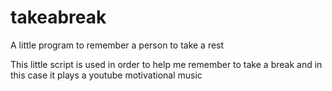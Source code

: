 # takeabreak
A little program to remember a person to take a rest

This little script is used in order to help me remember to take a break and in this case it plays a youtube motivational music